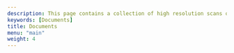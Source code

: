 ```yaml
---
description: This page contains a collection of high resolution scans of various documents related to display tubes.
keywords: [Documents]
title: Documents
menu: "main"
weight: 4
---
```

